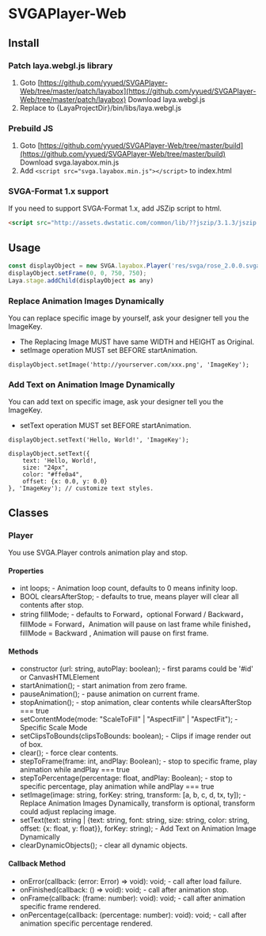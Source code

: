 # SVGAPlayer-Web

## Install

### Patch laya.webgl.js library

1. Goto [https://github.com/yyued/SVGAPlayer-Web/tree/master/patch/layabox](https://github.com/yyued/SVGAPlayer-Web/tree/master/patch/layabox) Download laya.webgl.js
2. Replace to {LayaProjectDir}/bin/libs/laya.webgl.js

### Prebuild JS
1. Goto [https://github.com/yyued/SVGAPlayer-Web/tree/master/build](https://github.com/yyued/SVGAPlayer-Web/tree/master/build) Download svga.layabox.min.js
2. Add ```<script src="svga.layabox.min.js"></script>``` to index.html

### SVGA-Format 1.x support

If you need to support SVGA-Format 1.x, add JSZip script to html.

```html
<script src="http://assets.dwstatic.com/common/lib/??jszip/3.1.3/jszip.min.js,jszip/3.1.3/jszip-utils.min.js" charset="utf-8"></script>
```

## Usage

```js
const displayObject = new SVGA.layabox.Player('res/svga/rose_2.0.0.svga')
displayObject.setFrame(0, 0, 750, 750);
Laya.stage.addChild(displayObject as any)
```

### Replace Animation Images Dynamically

You can replace specific image by yourself, ask your designer tell you the ImageKey.

* The Replacing Image MUST have same WIDTH and HEIGHT as Original.
* setImage operation MUST set BEFORE startAnimation.

```
displayObject.setImage('http://yourserver.com/xxx.png', 'ImageKey');
```

### Add Text on Animation Image Dynamically

You can add text on specific image, ask your designer tell you the ImageKey.

* setText operation MUST set BEFORE startAnimation.

```
displayObject.setText('Hello, World!', 'ImageKey');
```

```
displayObject.setText({ 
    text: 'Hello, World!, 
    size: "24px", 
    color: "#ffe0a4",
    offset: {x: 0.0, y: 0.0}
}, 'ImageKey'); // customize text styles.
```

## Classes

### Player

You use SVGA.Player controls animation play and stop.

#### Properties

* int loops; - Animation loop count, defaults to 0 means infinity loop.
* BOOL clearsAfterStop; - defaults to true, means player will clear all contents after stop.
* string fillMode; - defaults to Forward，optional Forward / Backward，fillMode = Forward，Animation will pause on last frame while finished，fillMode = Backward , Animation will pause on first frame.

#### Methods

* constructor (url: string, autoPlay: boolean); - first params could be '#id' or CanvasHTMLElement
* startAnimation(); - start animation from zero frame.
* pauseAnimation(); - pause animation on current frame.
* stopAnimation(); - stop animation, clear contents while clearsAfterStop === true
* setContentMode(mode: "ScaleToFill" | "AspectFill" | "AspectFit"); - Specific Scale Mode
* setClipsToBounds(clipsToBounds: boolean); - Clips if image render out of box.
* clear(); - force clear contents.
* stepToFrame(frame: int, andPlay: Boolean); - stop to specific frame, play animation while andPlay === true
* stepToPercentage(percentage: float, andPlay: Boolean); - stop to specific percentage, play animation while andPlay === true
* setImage(image: string, forKey: string, transform: [a, b, c, d, tx, ty]); - Replace Animation Images Dynamically, transform is optional, transform could adjust replacing image.
* setText(text: string | {text: string, font: string, size: string, color: string, offset: {x: float, y: float}}, forKey: string); - Add Text on Animation Image Dynamically
* clearDynamicObjects(); - clear all dynamic objects.

#### Callback Method
* onError(callback: (error: Error) => void): void; - call after load failure.
* onFinished(callback: () => void): void; - call after animation stop.
* onFrame(callback: (frame: number): void): void; - call after animation specific frame rendered.
* onPercentage(callback: (percentage: number): void): void; - call after animation specific percentage rendered.
